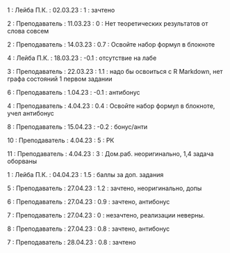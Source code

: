 1 : Лейба П.К. : 02.03.23 : 1 : зачтено

2 : Преподаватель : 11.03.23 : 0 : Нет теоретических результатов от слова совсем

2 : Преподаватель : 14.03.23 : 0.7 : Освойте набор формул в блокноте

4 : Лейба П.К. : 18.03.23 : -0.1 : отсутствие на лабе

3 : Преподаватель : 22.03.23 : 1.1 : надо бы освоиться с R Markdown, нет графа состояний 1 первом задании

6 : Преподаватель : 1.04.23 : -0.1 : антибонус

4 : Преподаватель : 4.04.23 : 0.4 : Освойте набор формул в блокноте, учел антибонус

8 : Преподаватель : 15.04.23 : -0.2 : бонус/анти

10 : Преподаватель : 4.04.23 : 5 : РК

11 : Преподаватель : 4.04.23 : 3 : Дом.раб. неоригинально, 1,4 задача оборваны

1 : Лейба П.К. : 04.04.23 : 1.5 : баллы за доп. задания

5 : Преподаватель : 27.04.23 : 1.2 : зачтено, неоригинально, допы

6 : Преподаватель : 27.04.23 : 0.9 : зачтено, антибонус

7 : Преподаватель : 27.04.23 : 0 : незачтено, реализации неверны.

8 : Преподаватель : 27.04.23 : 0.8 : зачтено, антибонус

7 : Преподаватель : 28.04.23 : 0.8 : зачтено
